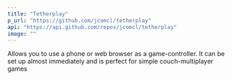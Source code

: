 ```yaml
---
title: "Tetherplay"
p_url: "https://github.com/jcomcl/tetherplay"
api: "https://api.github.com/repos/jcomcl/tetherplay"
image: ""
---
```

Allows you to use a phone or web browser as a game-controller. It can be set up almost immediately and is perfect for simple couch-multiplayer games
